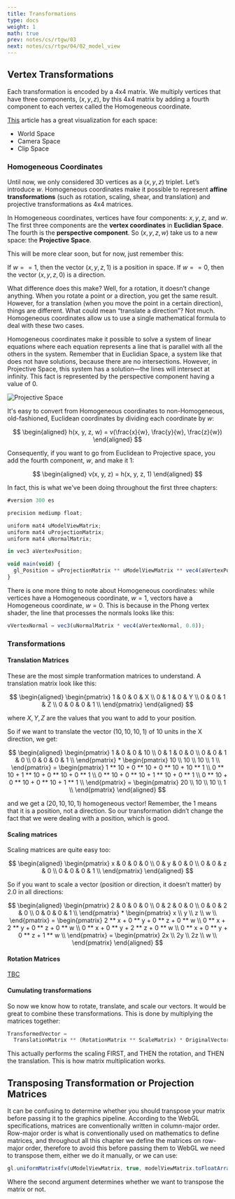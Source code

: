 ```yaml
---
title: Transformations
type: docs
weight: 1
math: true
prev: notes/cs/rtgw/03
next: notes/cs/rtgw/04/02_model_view
---
```


## Vertex Transformations

Each transformation is encoded by a $4$x$4$ matrix. We multiply vertices that have three components, $(x, y, z)$, by this $4$x$4$ matrix by adding a fourth component to each vertex called the Homogeneous coordinate.

[This](https://jsantell.com/model-view-projection) article has a great visualization for each space:

- World Space
- Camera Space
- Clip Space

### Homogeneous Coordinates

Until now, we only considered 3D vertices as a $(x,y,z)$ triplet. Let’s introduce $w$. Homogeneous coordinates make it possible to represent **affine transformations** (such as rotation, scaling, shear, and translation) and projective transformations as $4$x$4$ matrices.

In Homogeneous coordinates, vertices have four components: $x, y, z$, and $w$. The first three components are the **vertex coordinates** in **Euclidian Space**. The fourth is the **perspective component**. So $(x, y, z, w)$ take us to a new space: the **Projective Space**.

This will be more clear soon, but for now, just remember this:

If $w == 1$, then the vector $(x,y,z,1)$ is a position in space.
If $w == 0$, then the vector $(x,y,z,0)$ is a direction.

What difference does this make? Well, for a rotation, it doesn’t change anything. When you rotate a point or a direction, you get the same result. However, for a translation (when you move the point in a certain direction), things are different. What could mean “translate a direction”? Not much. Homogeneous coordinates allow us to use a single mathematical formula to deal with these two cases.

Homogeneous coordinates make it possible to solve a system of linear equations where each equation represents a line that is parallel with all the others in the system. Remember that in Euclidian Space, a system like that does not have solutions, because there are no intersections. However, in Projective Space, this system has a solution—the lines will intersect at infinity. This fact is represented by the perspective component having a value of $0$.

![Projective Space](../../assets/projection_space.png)

It's easy to convert from Homogeneous coordinates to non-Homogeneous, old-fashioned, Euclidean coordinates by dividing each coordinate by $w$:

$$
\begin{aligned}
h(x, y, z, w) = v(\frac{x}{w}, \frac{y}{w}, \frac{z}{w})
\end{aligned}
$$

Consequently, if you want to go from Euclidean to Projective space, you add the fourth component, $w$, and make it $1$:

$$
\begin{aligned}
v(x, y, z) = h(x, y, z, 1)
\end{aligned}
$$

In fact, this is what we've been doing throughout the first three chapters:

```javascript
#version 300 es

precision mediump float;

uniform mat4 uModelViewMatrix;
uniform mat4 uProjectionMatrix;
uniform mat4 uNormalMatrix;

in vec3 aVertexPosition;

void main(void) {
  gl_Position = uProjectionMatrix ** uModelViewMatrix ** vec4(aVertexPosition, 1.0);
}
```

There is one more thing to note about Homogeneous coordinates: while vertices have a Homogeneous coordinate, $w = 1$, vectors have a Homogeneous coordinate, $w = 0$. This is because in the Phong vertex shader, the line that processes the normals looks like this:

```javascript
vVertexNormal = vec3(uNormalMatrix * vec4(aVertexNormal, 0.0));
```

### Transformations

#### Translation Matrices

These are the most simple tranformation matrices to understand. A translation matrix look like this:

$$
\begin{aligned}
\begin{pmatrix}
1 & 0 & 0 & X \\
0 & 1 & 0 & Y \\
0 & 0 & 1 & Z \\
0 & 0 & 0 & 1 \\
\end{pmatrix}
\end{aligned}
$$

where $X,Y,Z$ are the values that you want to add to your position.

So if we want to translate the vector $(10,10,10,1)$ of $10$ units in the X direction, we get:

$$
\begin{aligned}
\begin{pmatrix}
1 & 0 & 0 & 10 \\
0 & 1 & 0 & 0 \\
0 & 0 & 1 & 0 \\
0 & 0 & 0 & 1 \\
\end{pmatrix}
*
\begin{pmatrix}
10 \\
10 \\
10 \\
1 \\
\end{pmatrix} =
\begin{pmatrix}
1 ** 10 + 0 ** 10 + 0 ** 10 + 10 ** 1 \\
0 ** 10 + 1 ** 10 + 0 ** 10 + 0 ** 1 \\
0 ** 10 + 0 ** 10 + 1 ** 10 + 0 ** 1 \\
0 ** 10 + 0 ** 10 + 0 ** 10 + 1 ** 1 \\
\end{pmatrix} =
\begin{pmatrix}
20 \\
10 \\
10 \\
1 \\
\end{pmatrix}
\end{aligned}
$$

and we get a $(20,10,10,1)$ homogeneous vector! Remember, the $1$ means that it is a position, not a direction. So our transformation didn’t change the fact that we were dealing with a position, which is good.

#### Scaling matrices

Scaling matrices are quite easy too:

$$
\begin{aligned}
\begin{pmatrix}
x & 0 & 0 & 0 \\
0 & y & 0 & 0 \\
0 & 0 & z & 0 \\
0 & 0 & 0 & 1 \\
\end{pmatrix}
\end{aligned}
$$

So if you want to scale a vector (position or direction, it doesn’t matter) by $2.0$ in all directions:

$$
\begin{aligned}
\begin{pmatrix}
2 & 0 & 0 & 0 \\
0 & 2 & 0 & 0 \\
0 & 0 & 2 & 0 \\
0 & 0 & 0 & 1 \\
\end{pmatrix}
*
\begin{pmatrix}
x \\
y \\
z \\
w \\
\end{pmatrix} =
\begin{pmatrix}
2 ** x + 0 ** y + 0 ** z + 0 ** w \\
0 ** x + 2 ** y + 0 ** z + 0 ** w \\
0 ** x + 0 ** y + 2 ** z + 0 ** w \\
0 ** x + 0 ** y + 0 ** z + 1 ** w \\
\end{pmatrix} =
\begin{pmatrix}
2x \\
2y \\
2z \\
w \\
\end{pmatrix}
\end{aligned}
$$

#### Rotation Matrices

[TBC](https://www.opengl-tutorial.org/intermediate-tutorials/tutorial-17-quaternions/)

#### Cumulating transformations

So now we know how to rotate, translate, and scale our vectors. It would be great to combine these transformations. This is done by multiplying the matrices together:

```javascript
TransformedVector =
  TranslationMatrix ** (RotationMatrix ** ScaleMatrix) * OriginalVector;
```

This actually performs the scaling FIRST, and THEN the rotation, and THEN the translation. This is how matrix multiplication works.

## Transposing Transformation or Projection Matrices

It can be confusing to determine whether you should transpose your matrix before passing it to the graphics pipeline. According to the WebGL specifications, matrices are conventionally written in column-major order. Row-major order is what is conventionally used on mathematics to define matrices, and throughout all this chapter we define the matrices on row-major order, therefore to avoid this before passing them to WebGL we need to transpose them, either we do it manually, or we can use:

```javascript
gl.uniformMatrix4fv(uModelViewMatrix, true, modelViewMatrix.toFloatArray());
```

Where the second argument determines whether we want to transpose the matrix or not.
